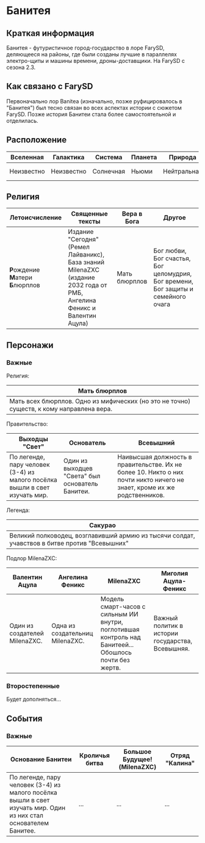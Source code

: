 # Банитея

## Краткая информация

Банитея - футуристичное город-государство в лоре FarySD, деляющееся на районы, где были созданы лучшие в параллелях электро-щиты и машины времени, дроны-доставщики. На FarySD с сезона 2.3.

## Как связано с FarySD

Первоначально лор Banitea (изначально, позже руфицировалось в "Банитея") был тесно связан во всех аспектах истории с сюжетом FarySD. Позже история Банитеи стала более самостоятельной и отделилась.

## Расположение

| **Вселенная** | **Галактика** | **Система** | **Планета** | **Природа** | **Погода**       |
| ------------- | ------------- | ----------- | ----------- | ----------- | ---------------- |
| Неизвестно    | Неизвестно    | Солнечная   | Ньюми       | Нейтральная | Умеренная, тепло |

## Религия

| Летоисчисление                       | Священные тексты                                                                                                        | Вера в Бога   | Другое                                                                            |
| ------------------------------------ | ----------------------------------------------------------------------------------------------------------------------- | ------------- | --------------------------------------------------------------------------------- |
| **Р**ождение **М**атери **Б**люрплов | Издание "Сегодня" (Ремел Лайваникс), База знаний MilenaZXC (издание 2032 года от РМБ, Ангелина Феникс и Валентин Ацула) | Мать блюрплов | Бог любви, Бог счастья, Бог целомудрия, Бог времени, Бог защиты и семейного очага |

## Персонажи

### Важные

Религия:

| Мать блюрплов                                                                             |
| ----------------------------------------------------------------------------------------- |
| Мать всех блюрплов. Одно из мифических (но это не точно) существ, к кому направлена вера. |

Правительство:

| Выходцы "Свет"                                                             | Основатель                                       | Всевышний                                                                                                                |
| -------------------------------------------------------------------------- | ------------------------------------------------ | ------------------------------------------------------------------------------------------------------------------------ |
| По легенде, пару человек (3-4) из малого посёлка вышли в свет изучать мир. | Один из выходцев "Света" был основатель Банитеи. | Наивысшая должность в правительстве. Их не более 10. Никто о них почти никто ничего не знает, кроме их же родственников. |

Легенда:

| Сакурао                                                                                       |
| --------------------------------------------------------------------------------------------- |
| Великий полководец, возглавивший армию из тысячи солдат, учавствов в битве против "Всевышних" |

Подлор MilenaZXC:

| Валентин Ацула                | Ангелина Феникс                 | MilenaZXC                                                                                              | Миголия Ацула-Феникс                             |
| ----------------------------- | ------------------------------- | ------------------------------------------------------------------------------------------------------ | ------------------------------------------------ |
| Один из создателей MilenaZXC. | Одна из создательниц MilenaZXC. | Модель смарт-часов с сильным ИИ внутри, поглотившая контроль над Банитеей... Обошлось почти без жертв. | Важный политик в истории государства, Всевышняя. |

### Второстепенные

Будет дополняться...

## События

### Важные

| Основание Банитеи                                                                                                | Кроличья битва | Большое Будущее! (MilenaZXC) | Отряд "Калина" |
| ---------------------------------------------------------------------------------------------------------------- | -------------- | ---------------------------- | -------------- |
| По легенде, пару человек (3-4) из малого посёлка вышли в свет изучать мир. Один из них стал основателем Банитее. | ...            | ...                          | ...            |
